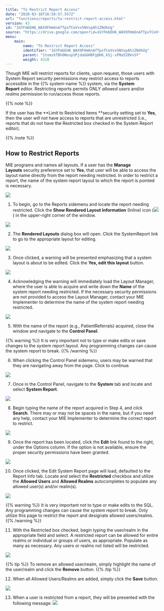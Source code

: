 ```yaml
---
title: "To Restrict Report Access"
date: "2020-03-16T16:58:57.557Z"
url: "functions/reports/to-restrict-report-access.html"
version: 43
id: "1GYFmbEH6_WAX9FHm6nAfTpxTCeVvx5NVvpAh1ZNdkUg"
source: "https://drive.google.com/open?id=1GYFmbEH6_WAX9FHm6nAfTpxTCeVvx5NVvpAh1ZNdkUg"
menu:
    main:
        name: "To Restrict Report Access"
        identifier: "1GYFmbEH6_WAX9FHm6nAfTpxTCeVvx5NVvpAh1ZNdkUg"
        parent: "1tumzkTBh0NospSPjdaGGHBFgQH6_k5j-sFMaSI0VnSY"
        weight: 4310
---
```

Though MIE will restrict reports for clients, upon request, those users with System Report security permissions may restrict access to reports accessible in the {{% system-name %}} system, via the **System Report** editor. Restricting reports permits ONLY *allowed users* and/or *realms* permission to run/access those reports.



{{% note %}}

If the user has the **Limit to Restricted Items **security setting set to **Yes**, then the user *will not* have access to reports that are unrestricted (i.e., reports that do not have the Restricted box checked in the System Report editor).

{{% /note %}}


## How to Restrict Reports

MIE programs and names all layouts. If a user has the **Manage Layouts** security preference set to **Yes**, that user will be able to access the layout name directly from the report needing restricted. In order to restrict a report, the name of the system report layout to which the report is pointed is necessary. 

![](to-restrict-report-access.images/image5.png)

1. To begin, go to the Reports sidemenu and locate the report needing restricted. Click the <strong>Show Rendered Layout Information</strong> (Inline) icon (![](to-restrict-report-access.images/image6.png)) in the upper-right corner of the window.



![](to-restrict-report-access.images/image13.png)



2. The <strong>Rendered Layouts</strong> dialog box will open. Click the SystemReport link to go to the appropriate layout for editing.



![](to-restrict-report-access.images/image2.png)



3. Once clicked, a warning will be presented emphasizing that a system layout is about to be edited. Click the <strong>Yes, edit this layout</strong> button. 



![](to-restrict-report-access.images/image14.png)



4. Acknowledging the warning will immediately load the Layout Manager, where the user is able to acquire and write down the <strong>Name</strong> of the system report needing restricted. If the necessary security permissions are not provided to access the Layout Manager, contact your MIE Implementer to determine the name of the system report needing restricted.



![](to-restrict-report-access.images/image8.png)



5. With the name of the report (e.g., PatientReferrals) acquired, close the window and navigate to the <strong>Control Panel</strong>.



{{% warning %}} It is very important not to type or make edits or save changes to the system report layout. Any programming changes can cause the system report to break. {{% /warning %}}


6. When clicking the Control Panel sidemenu, users may be warned that they are navigating away from the page. Click to continue.



![](to-restrict-report-access.images/image1.png)



7. Once in the Control Panel, navigate to the <strong>System</strong> tab and locate and select <strong>System Report</strong>.



![](to-restrict-report-access.images/image10.png)



8. Begin typing the name of the report acquired in Step 4, and click <strong>Search</strong>. There may or may not be spaces in the name, but if you need any help, contact your MIE Implementer to determine the correct report to restrict.



![](to-restrict-report-access.images/image11.png)



9. Once the report has been located, click the <strong>Edit</strong> link found to the right, under the Options column. If the option is not available, ensure the proper security permissions have been granted.



![](to-restrict-report-access.images/image3.png)



10. Once clicked, the Edit System Report page will load, defaulted to the Report Info tab. Locate and select the <strong>Restricted</strong> checkbox and utilize the <strong>Allowed Users</strong> and <strong>Allowed Realms</strong> autocompletes to populate any allowed user(s) and/or realm(s).



![](to-restrict-report-access.images/image12.png) 



{{% warning %}} It is very important not to type or make edits to the SQL. Any programming changes can cause the system report to break. Only utilize this page to restrict the report and designate allowed users/realms. {{% /warning %}}




11. With the Restricted box checked, begin typing the user/realm in the appropriate field and select. A restricted report can be allowed for entire realms or individual or groups of users, as appropriate. Populate as many as necessary. Any users or realms not listed will be restricted.



![](to-restrict-report-access.images/image4.png) 



{{% tip %}} To remove an allowed user/realm, simply highlight the name of the user/realm and click the **Remove** button. {{% /tip %}}


12. When all Allowed Users/Realms are added, simply click the <strong>Save</strong> button.



![](to-restrict-report-access.images/image7.png)



13. When a user is restricted from a report, they will be presented with the following message:  ![](to-restrict-report-access.images/image9.png)

